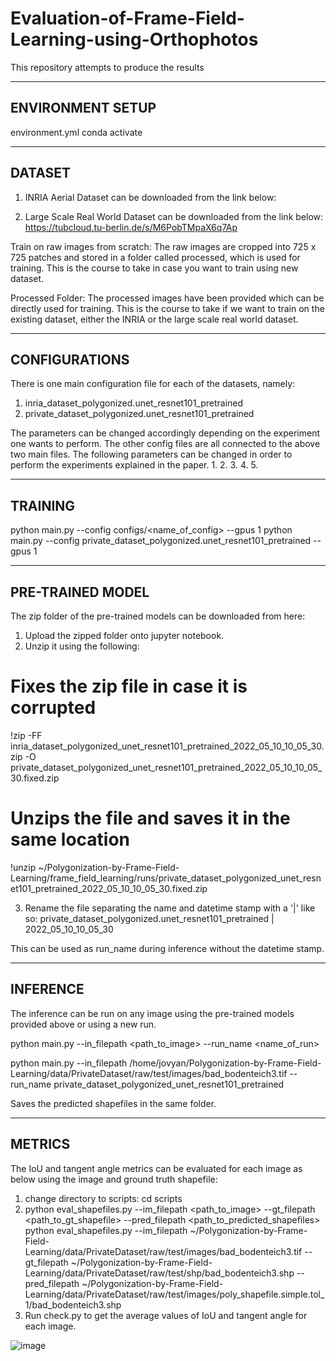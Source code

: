 # Evaluation-of-Frame-Field-Learning-using-Orthophotos
This repository attempts to produce the results

-----------------------------------------------------------------------------------------------------------------------------------------------------------------------
ENVIRONMENT SETUP
-----------------------------------------------------------------------------------------------------------------------------------------------------------------------
environment.yml 
conda activate

-----------------------------------------------------------------------------------------------------------------------------------------------------------------------
DATASET
-----------------------------------------------------------------------------------------------------------------------------------------------------------------------
1. INRIA Aerial Dataset can be downloaded from the link below:


2. Large Scale Real World Dataset can be downloaded from the link below:
https://tubcloud.tu-berlin.de/s/M6PobTMpaX6q7Ap

Train on raw images from scratch:
The raw images are cropped into 725 x 725 patches and stored in a folder called processed, which is used for training. This is the course to take in case you want to train using new dataset.

Processed Folder:
The processed images have been provided which can be directly used for training. This is the course to take if we want to train on the existing dataset, either the INRIA or the large scale real world dataset.

-----------------------------------------------------------------------------------------------------------------------------------------------------------------------
CONFIGURATIONS
-----------------------------------------------------------------------------------------------------------------------------------------------------------------------
There is one main configuration file for each of the datasets, namely:
1. inria_dataset_polygonized.unet_resnet101_pretrained
2. private_dataset_polygonized.unet_resnet101_pretrained

The parameters can be changed accordingly depending on the experiment one wants to perform. The other config files are all connected to the above two main files. The following parameters can be changed in order to perform the experiments explained in the paper.
1. 
2.
3.
4.
5.

-----------------------------------------------------------------------------------------------------------------------------------------------------------------------
TRAINING
-----------------------------------------------------------------------------------------------------------------------------------------------------------------------
python main.py --config configs/<name_of_config> --gpus 1
python main.py --config private_dataset_polygonized.unet_resnet101_pretrained --gpus 1

-----------------------------------------------------------------------------------------------------------------------------------------------------------------------
PRE-TRAINED MODEL
-----------------------------------------------------------------------------------------------------------------------------------------------------------------------
The zip folder of the pre-trained models can be downloaded from here: 

1. Upload the zipped folder onto jupyter notebook.
2. Unzip it using the following:

  # Fixes the zip file in case it is corrupted
  !zip -FF inria_dataset_polygonized_unet_resnet101_pretrained_2022_05_10_10_05_30.zip -O private_dataset_polygonized_unet_resnet101_pretrained_2022_05_10_10_05_30.fixed.zip 

  # Unzips the file and saves it in the same location
  !unzip ~/Polygonization-by-Frame-Field-Learning/frame_field_learning/runs/private_dataset_polygonized_unet_resnet101_pretrained_2022_05_10_10_05_30.fixed.zip

3. Rename the file separating the name and datetime stamp with a '|' like so: 
  private_dataset_polygonized.unet_resnet101_pretrained | 2022_05_10_10_05_30
  
 This can be used as run_name during inference without the datetime stamp.

-----------------------------------------------------------------------------------------------------------------------------------------------------------------------
INFERENCE
-----------------------------------------------------------------------------------------------------------------------------------------------------------------------
The inference can be run on any image using the pre-trained models provided above or using a new run.

python main.py --in_filepath <path_to_image> --run_name <name_of_run>

python main.py --in_filepath /home/jovyan/Polygonization-by-Frame-Field-Learning/data/PrivateDataset/raw/test/images/bad_bodenteich3.tif --run_name private_dataset_polygonized_unet_resnet101_pretrained

Saves the predicted shapefiles in the same folder.

-----------------------------------------------------------------------------------------------------------------------------------------------------------------------
METRICS
-----------------------------------------------------------------------------------------------------------------------------------------------------------------------
The IoU and tangent angle metrics can be evaluated for each image as below using the image and ground truth shapefile:

1. change directory to scripts: cd scripts
2. python eval_shapefiles.py --im_filepath <path_to_image> --gt_filepath <path_to_gt_shapefile> --pred_filepath <path_to_predicted_shapefiles>
  python eval_shapefiles.py --im_filepath ~/Polygonization-by-Frame-Field-Learning/data/PrivateDataset/raw/test/images/bad_bodenteich3.tif --gt_filepath ~/Polygonization-by-Frame-Field-Learning/data/PrivateDataset/raw/test/shp/bad_bodenteich3.shp --pred_filepath ~/Polygonization-by-Frame-Field-Learning/data/PrivateDataset/raw/test/images/poly_shapefile.simple.tol_1/bad_bodenteich3.shp
3. Run check.py to get the average values of IoU and tangent angle for each image.




![image](https://user-images.githubusercontent.com/60517504/183388572-f455dc82-647d-475f-aa8e-8eb0aed09db1.png)


